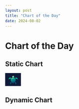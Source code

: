 ```yaml
---
layout: post
title: "Chart of the Day"
date: 2024-08-02
---
```


# Chart of the Day

## Static Chart

![Static Chart](/assets/Terrapin.png)

## Dynamic Chart
<!--
<iframe src="https://your-streamlit-app-url" width="100%" height="600px" frameborder="0"></iframe>
-->
